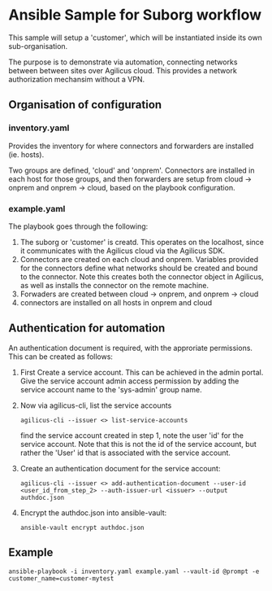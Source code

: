 # Ansible Sample for Suborg workflow

This sample will setup a 'customer', which will be instantiated inside its own sub-organisation.

The purpose is to demonstrate via automation, connecting networks between between sites over Agilicus cloud.
This provides a network authorization mechansim without a VPN.

## Organisation of configuration

### inventory.yaml

Provides the inventory for where connectors and forwarders are installed (ie. hosts).

Two groups are defined, 'cloud' and 'onprem'.  Connectors are installed in each host for those groups, and then
forwarders are setup from cloud -> onprem and onprem -> cloud, based on the playbook configuration.

### example.yaml

The playbook goes through the following:

1. The suborg or 'customer' is creatd. This operates on the localhost, since it communicates with the Agilicus cloud
via the Agilicus SDK.
2. Connectors are created on each cloud and onprem. Variables provided for the connectors define what networks should be created and
bound to the connector. Note this creates both the connector object in Agilicus, as well as installs the connector on the remote
machine.
3. Forwaders are created between cloud -> onprem, and onprem -> cloud
4. connectors are installed on all hosts in onprem and cloud

## Authentication for automation

An authentication document is required, with the approriate permissions. This can be created as follows:

1.  First Create a service account. This can be achieved in the admin portal. 
    Give the service account admin access permission by adding the service account name
    to the 'sys-admin' group name.
    
2.  Now via agilicus-cli, list the service accounts
	```
	agilicus-cli --issuer <> list-service-accounts
	```
    find the service account created in step 1, note the
    user 'id' for the service account.  Note that this is not the id of the service account,
    but rather the 'User' id that is associated with the service account.
    
3.  Create an authentication document for the service account:
	```
	agilicus-cli --issuer <> add-authentication-document --user-id <user_id_from_step_2> --auth-issuer-url <issuer> --output authdoc.json
	```

4. Encrypt the authdoc.json into ansible-vault:
	```
	ansible-vault encrypt authdoc.json
	```


## Example

```
ansible-playbook -i inventory.yaml example.yaml --vault-id @prompt -e customer_name=customer-mytest
```
